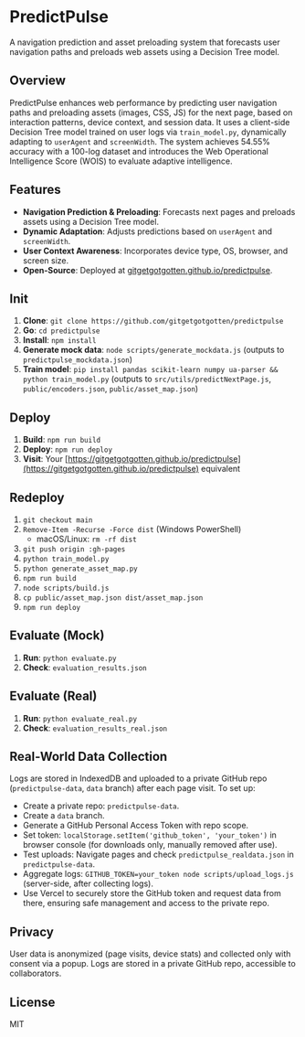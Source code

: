 # PredictPulse
A navigation prediction and asset preloading system that forecasts user navigation paths and preloads web assets using a Decision Tree model.

## Overview
PredictPulse enhances web performance by predicting user navigation paths and preloading assets (images, CSS, JS) for the next page, based on interaction patterns, device context, and session data. It uses a client-side Decision Tree model trained on user logs via `train_model.py`, dynamically adapting to `userAgent` and `screenWidth`. The system achieves 54.55% accuracy with a 100-log dataset and introduces the Web Operational Intelligence Score (WOIS) to evaluate adaptive intelligence.

## Features
- **Navigation Prediction & Preloading**: Forecasts next pages and preloads assets using a Decision Tree model.
- **Dynamic Adaptation**: Adjusts predictions based on `userAgent` and `screenWidth`.
- **User Context Awareness**: Incorporates device type, OS, browser, and screen size.
- **Open-Source**: Deployed at [gitgetgotgotten.github.io/predictpulse](https://gitgetgotgotten.github.io/predictpulse).

## Init
1. **Clone**: `git clone https://github.com/gitgetgotgotten/predictpulse`
2. **Go**: `cd predictpulse`
3. **Install**: `npm install`
4. **Generate mock data**: `node scripts/generate_mockdata.js` (outputs to `predictpulse_mockdata.json`)
5. **Train model**: `pip install pandas scikit-learn numpy ua-parser && python train_model.py` (outputs to `src/utils/predictNextPage.js`, `public/encoders.json`, `public/asset_map.json`)

## Deploy
1. **Build**: `npm run build`
2. **Deploy**: `npm run deploy`
3. **Visit**: Your [https://gitgetgotgotten.github.io/predictpulse](https://gitgetgotgotten.github.io/predictpulse) equivalent

## Redeploy
1. `git checkout main`
2. `Remove-Item -Recurse -Force dist` (Windows PowerShell)
   - macOS/Linux: `rm -rf dist`
3. `git push origin :gh-pages`
4. `python train_model.py`
5. `python generate_asset_map.py`
6. `npm run build`
7. `node scripts/build.js`
8. `cp public/asset_map.json dist/asset_map.json`
9. `npm run deploy`

## Evaluate (Mock)
1. **Run**: `python evaluate.py`
2. **Check**: `evaluation_results.json`

## Evaluate (Real)
1. **Run**: `python evaluate_real.py`
2. **Check**: `evaluation_results_real.json`

## Real-World Data Collection
Logs are stored in IndexedDB and uploaded to a private GitHub repo (`predictpulse-data`, `data` branch) after each page visit. To set up:
- Create a private repo: `predictpulse-data`.
- Create a `data` branch.
- Generate a GitHub Personal Access Token with repo scope.
- Set token: `localStorage.setItem('github_token', 'your_token')` in browser console (for downloads only, manually removed after use).
- Test uploads: Navigate pages and check `predictpulse_realdata.json` in `predictpulse-data`.
- Aggregate logs: `GITHUB_TOKEN=your_token node scripts/upload_logs.js` (server-side, after collecting logs).
- Use Vercel to securely store the GitHub token and request data from there, ensuring safe management and access to the private repo.

## Privacy
User data is anonymized (page visits, device stats) and collected only with consent via a popup. Logs are stored in a private GitHub repo, accessible to collaborators.

## License
MIT